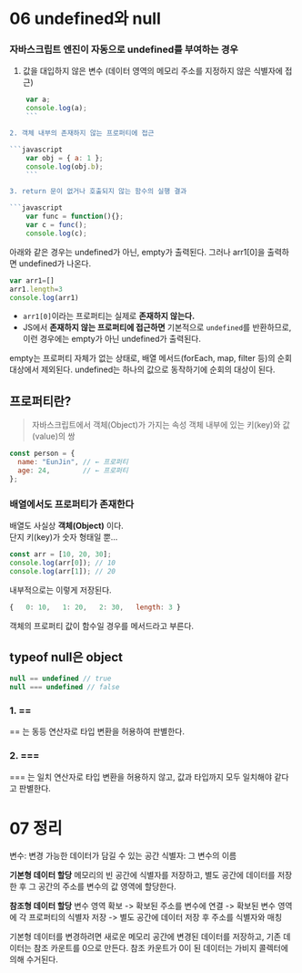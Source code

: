 # 06 undefined와 null

### 자바스크립트 엔진이 자동으로 undefined를 부여하는 경우
1. 값을 대입하지 않은 변수 (데이터 영역의 메모리 주소를 지정하지 않은 식별자에 접근)

```javascript
	var a;
	console.log(a);
	```

2. 객체 내부의 존재하지 않는 프로퍼티에 접근

```javascript
	var obj = { a: 1 };
	console.log(obj.b);
	```

3. return 문이 없거나 호출되지 않는 함수의 실행 결과

```javascript
	var func = function(){};
	var c = func();
	console.log(c);
```


아래와 같은 경우는 undefined가 아닌, empty가 출력된다.
그러나 arr1[0]을 출력하면 undefined가 나온다.
```js
var arr1=[]
arr1.length=3
console.log(arr1)
```
- `arr1[0]`이라는 프로퍼티는 실제로 **존재하지 않는다.**
- JS에서 **존재하지 않는 프로퍼티에 접근하면** 기본적으로 `undefined`를 반환하므로, 이런 경우에는 empty가 아닌 undefined가 출력된다.

empty는 프로퍼티 자체가 없는 상태로, 배열 메서드(forEach, map, filter 등)의 순회 대상에서 제외된다.
undefined는 하나의 값으로 동작하기에 순회의 대상이 된다.

## 프로퍼티란?

> 자바스크립트에서 객체(Object)가 가지는 속성
>객체 내부에 있는 키(key)와 값(value)의 쌍

```js
const person = {
  name: "EunJin", // ← 프로퍼티
  age: 24,        // ← 프로퍼티
};
```

### 배열에서도 프로퍼티가 존재한다

배열도 사실상 **객체(Object)** 이다.  
단지 키(key)가 숫자 형태일 뿐...

```js
const arr = [10, 20, 30]; 
console.log(arr[0]); // 10
console.log(arr[1]); // 20
```

내부적으로는 이렇게 저장된다.

```js 
{   0: 10,   1: 20,   2: 30,   length: 3 }
```

객체의 프로퍼티 값이 함수일 경우를 메서드라고 부른다.

## typeof null은 object
```js
null == undefined // true
null === undefined // false
```
### 1. ==
== 는 동등 연산자로 타입 변환을 허용하여 판별한다.
### 2. ===
=== 는 일치 연산자로 타입 변환을 허용하지 않고, 값과 타입까지 모두 일치해야 같다고 판별한다.

# 07 정리

변수: 변경 가능한 데이터가 담길 수 있는 공간
식별자: 그 변수의 이름

**기본형 데이터 할당**
메모리의 빈 공간에 식별자를 저장하고, 별도 공간에 데이터를 저장한 후 그 공간의 주소를 변수의 값 영역에 할당한다.

**참조형 데이터 할당**
변수 영역 확보 -> 확보된 주소를 변수에 연결 -> 확보된 변수 영역에 각 프로퍼티의 식별자 저장 -> 별도 공간에 데이터 저장 후 주소를 식별자와 매칭

기본형 데이터를 변경하려면 새로운 메모리 공간에 변경된 데이터를 저장하고, 기존 데이터는 참조 카운트를 0으로 만든다. 참조 카운트가 0이 된 데이터는 가비지 콜렉터에 의해 수거된다.


